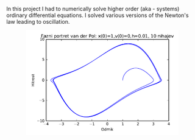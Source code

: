 In this project I had to numerically solve higher order (aka - systems) ordinary differential equations. I solved various versions of the Newton's law leading to oscillation.

<div style="text-align: center;">
    <img src="teaser.png" alt="Phase portrait" width="400"/>
</div>
